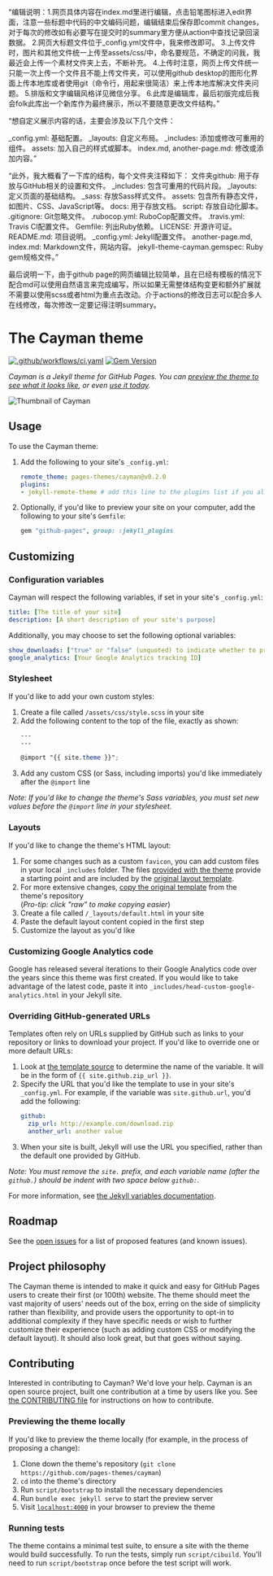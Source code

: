 “编辑说明：1.网页具体内容在index.md里进行编辑，点击铅笔图标进入edit界面，注意一些标题中代码的中文编码问题，编辑结束后保存即commit changes，对于每次的修改如有必要写在提交时的summary里方便从action中查找记录回滚数据。
        2.网页大标题文件位于_config.yml文件中，我来修改即可。
        3.上传文件时，图片和其他文件统一上传至assets/css/中，命名要规范，不确定的问我，我最近会上传一个素材文件夹上去，不断补充。
        4.上传时注意，网页上传文件统一只能一次上传一个文件且不能上传文件夹，可以使用github desktop的图形化界面上传本地库或者使用git（命令行，用起来很简洁）来上传本地库解决文件夹问题。
        5.排版和文字编辑风格详见微信分享。
        6.此库是编辑库，最后初版完成后我会folk此库出一个新库作为最终展示，所以不要随意更改文件结构。”

“想自定义展示内容的话，主要会涉及以下几个文件：

_config.yml: 基础配置。
_layouts: 自定义布局。
_includes: 添加或修改可重用的组件。
assets: 加入自己的样式或脚本。
index.md, another-page.md: 修改或添加内容。”

“此外，我大概看了一下库的结构，每个文件夹注释如下：
文件夹github: 用于存放与GitHub相关的设置和文件。
_includes: 包含可重用的代码片段。
_layouts: 定义页面的基础结构。
_sass: 存放Sass样式文件。
assets: 包含所有静态文件，如图片、CSS、JavaScript等。
docs: 用于存放文档。
script: 存放自动化脚本。
.gitignore: Git忽略文件。
.rubocop.yml: RuboCop配置文件。
.travis.yml: Travis CI配置文件。
Gemfile: 列出Ruby依赖。
LICENSE: 开源许可证。
README.md: 项目说明。
_config.yml: Jekyll配置文件。
another-page.md, index.md: Markdown文件，网站内容。
jekyll-theme-cayman.gemspec: Ruby gem规格文件。”

最后说明一下，由于github page的网页编辑比较简单，且在已经有模板的情况下配合md可以使用自然语言来完成编写，所以如果无需整体结构变更和额外扩展就不需要以使用scss或者html为重点去改动。介于actions的修改日志可以配合多人在线修改，每次修改一定要记得注明summary。

# The Cayman theme

[![.github/workflows/ci.yaml](https://github.com/pages-themes/cayman/actions/workflows/ci.yaml/badge.svg)](https://github.com/pages-themes/cayman/actions/workflows/ci.yaml) [![Gem Version](https://badge.fury.io/rb/jekyll-theme-cayman.svg)](https://badge.fury.io/rb/jekyll-theme-cayman)

*Cayman is a Jekyll theme for GitHub Pages. You can [preview the theme to see what it looks like](http://pages-themes.github.io/cayman), or even [use it today](#usage).*

![Thumbnail of Cayman](thumbnail.png)

## Usage

To use the Cayman theme:

1. Add the following to your site's `_config.yml`:

    ```yml
    remote_theme: pages-themes/cayman@v0.2.0
    plugins:
    - jekyll-remote-theme # add this line to the plugins list if you already have one
    ```

2. Optionally, if you'd like to preview your site on your computer, add the following to your site's `Gemfile`:

    ```ruby
    gem "github-pages", group: :jekyll_plugins
    ```

## Customizing

### Configuration variables

Cayman will respect the following variables, if set in your site's `_config.yml`:

```yml
title: [The title of your site]
description: [A short description of your site's purpose]
```

Additionally, you may choose to set the following optional variables:

```yml
show_downloads: ["true" or "false" (unquoted) to indicate whether to provide a download URL]
google_analytics: [Your Google Analytics tracking ID]
```

### Stylesheet

If you'd like to add your own custom styles:

1. Create a file called `/assets/css/style.scss` in your site
2. Add the following content to the top of the file, exactly as shown:
    ```scss
    ---
    ---

    @import "{{ site.theme }}";
    ```
3. Add any custom CSS (or Sass, including imports) you'd like immediately after the `@import` line

*Note: If you'd like to change the theme's Sass variables, you must set new values before the `@import` line in your stylesheet.*

### Layouts

If you'd like to change the theme's HTML layout:

1. For some changes such as a custom `favicon`, you can add custom files in your local `_includes` folder. The files [provided with the theme](https://github.com/pages-themes/cayman/tree/master/_includes) provide a starting point and are included by the [original layout template](https://github.com/pages-themes/cayman/blob/master/_layouts/default.html).
2. For more extensive changes, [copy the original template](https://github.com/pages-themes/cayman/blob/master/_layouts/default.html) from the theme's repository<br />(*Pro-tip: click "raw" to make copying easier*)
3. Create a file called `/_layouts/default.html` in your site
4. Paste the default layout content copied in the first step
5. Customize the layout as you'd like

### Customizing Google Analytics code

Google has released several iterations to their Google Analytics code over the years since this theme was first created. If you would like to take advantage of the latest code, paste it into `_includes/head-custom-google-analytics.html` in your Jekyll site.

### Overriding GitHub-generated URLs

Templates often rely on URLs supplied by GitHub such as links to your repository or links to download your project. If you'd like to override one or more default URLs:

1. Look at [the template source](https://github.com/pages-themes/cayman/blob/master/_layouts/default.html) to determine the name of the variable. It will be in the form of `{{ site.github.zip_url }}`.
2. Specify the URL that you'd like the template to use in your site's `_config.yml`. For example, if the variable was `site.github.url`, you'd add the following:
    ```yml
    github:
      zip_url: http://example.com/download.zip
      another_url: another value
    ```
3. When your site is built, Jekyll will use the URL you specified, rather than the default one provided by GitHub.

*Note: You must remove the `site.` prefix, and each variable name (after the `github.`) should be indent with two space below `github:`.*

For more information, see [the Jekyll variables documentation](https://jekyllrb.com/docs/variables/).

## Roadmap

See the [open issues](https://github.com/pages-themes/cayman/issues) for a list of proposed features (and known issues).

## Project philosophy

The Cayman theme is intended to make it quick and easy for GitHub Pages users to create their first (or 100th) website. The theme should meet the vast majority of users' needs out of the box, erring on the side of simplicity rather than flexibility, and provide users the opportunity to opt-in to additional complexity if they have specific needs or wish to further customize their experience (such as adding custom CSS or modifying the default layout). It should also look great, but that goes without saying.

## Contributing

Interested in contributing to Cayman? We'd love your help. Cayman is an open source project, built one contribution at a time by users like you. See [the CONTRIBUTING file](docs/CONTRIBUTING.md) for instructions on how to contribute.

### Previewing the theme locally

If you'd like to preview the theme locally (for example, in the process of proposing a change):

1. Clone down the theme's repository (`git clone https://github.com/pages-themes/cayman`)
2. `cd` into the theme's directory
3. Run `script/bootstrap` to install the necessary dependencies
4. Run `bundle exec jekyll serve` to start the preview server
5. Visit [`localhost:4000`](http://localhost:4000) in your browser to preview the theme

### Running tests

The theme contains a minimal test suite, to ensure a site with the theme would build successfully. To run the tests, simply run `script/cibuild`. You'll need to run `script/bootstrap` once before the test script will work.
